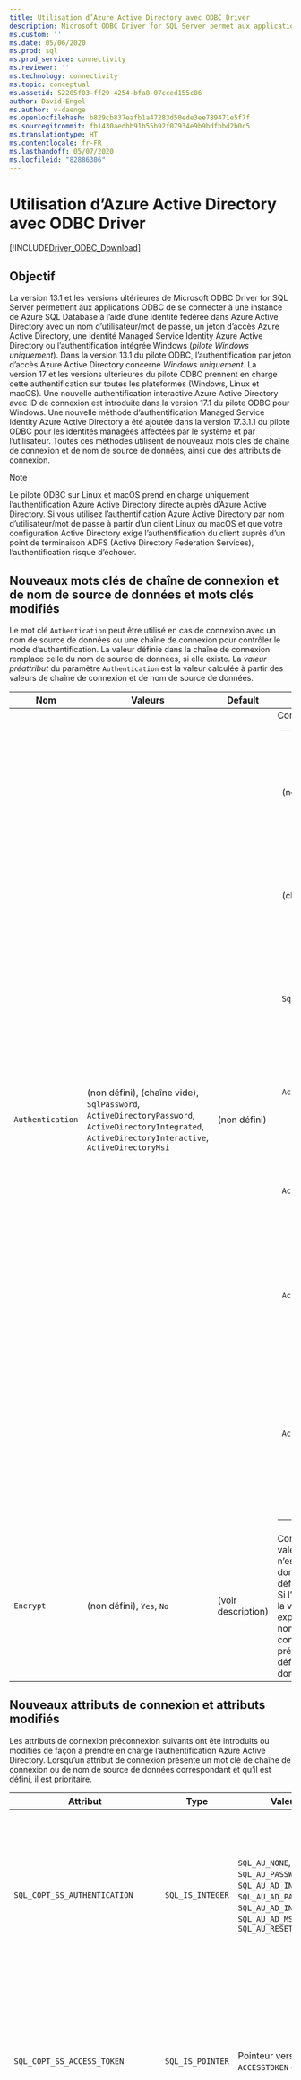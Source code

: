 ```yaml
---
title: Utilisation d’Azure Active Directory avec ODBC Driver
description: Microsoft ODBC Driver for SQL Server permet aux applications ODBC de se connecter à une instance Azure SQL Database à l’aide d’Azure Active Directory.
ms.custom: ''
ms.date: 05/06/2020
ms.prod: sql
ms.prod_service: connectivity
ms.reviewer: ''
ms.technology: connectivity
ms.topic: conceptual
ms.assetid: 52205f03-ff29-4254-bfa8-07cced155c86
author: David-Engel
ms.author: v-daenge
ms.openlocfilehash: b829cb837eafb1a47283d50ede3ee789471e5f7f
ms.sourcegitcommit: fb1430aedbb91b55b92f07934e9b9bdfbbd2b0c5
ms.translationtype: HT
ms.contentlocale: fr-FR
ms.lasthandoff: 05/07/2020
ms.locfileid: "82886306"
---
```

# <a name="using-azure-active-directory-with-the-odbc-driver"></a>Utilisation d’Azure Active Directory avec ODBC Driver
[!INCLUDE[Driver_ODBC_Download](../../includes/driver_odbc_download.md)]

## <a name="purpose"></a>Objectif

La version 13.1 et les versions ultérieures de Microsoft ODBC Driver for SQL Server permettent aux applications ODBC de se connecter à une instance de Azure SQL Database à l’aide d’une identité fédérée dans Azure Active Directory avec un nom d’utilisateur/mot de passe, un jeton d’accès Azure Active Directory, une identité Managed Service Identity Azure Active Directory ou l’authentification intégrée Windows (_pilote Windows uniquement_). Dans la version 13.1 du pilote ODBC, l’authentification par jeton d’accès Azure Active Directory concerne _Windows uniquement_. La version 17 et les versions ultérieures du pilote ODBC prennent en charge cette authentification sur toutes les plateformes (Windows, Linux et macOS). Une nouvelle authentification interactive Azure Active Directory avec ID de connexion est introduite dans la version 17.1 du pilote ODBC pour Windows. Une nouvelle méthode d’authentification Managed Service Identity Azure Active Directory a été ajoutée dans la version 17.3.1.1 du pilote ODBC pour les identités managées affectées par le système et par l’utilisateur. Toutes ces méthodes utilisent de nouveaux mots clés de chaîne de connexion et de nom de source de données, ainsi que des attributs de connexion.

> [!NOTE]
> Le pilote ODBC sur Linux et macOS prend en charge uniquement l’authentification Azure Active Directory directe auprès d’Azure Active Directory. Si vous utilisez l’authentification Azure Active Directory par nom d’utilisateur/mot de passe à partir d’un client Linux ou macOS et que votre configuration Active Directory exige l’authentification du client auprès d’un point de terminaison ADFS (Active Directory Federation Services), l’authentification risque d’échouer.

## <a name="new-andor-modified-dsn-and-connection-string-keywords"></a>Nouveaux mots clés de chaîne de connexion et de nom de source de données et mots clés modifiés

Le mot clé `Authentication` peut être utilisé en cas de connexion avec un nom de source de données ou une chaîne de connexion pour contrôler le mode d’authentification. La valeur définie dans la chaîne de connexion remplace celle du nom de source de données, si elle existe. La _valeur préattribut_ du paramètre `Authentication` est la valeur calculée à partir des valeurs de chaîne de connexion et de nom de source de données.

|Nom|Valeurs|Default|Description|
|-|-|-|-|
|`Authentication`|(non défini), (chaîne vide), `SqlPassword`, `ActiveDirectoryPassword`, `ActiveDirectoryIntegrated`, `ActiveDirectoryInteractive`, `ActiveDirectoryMsi` |(non défini)|Contrôle le mode d’authentification.<table><tr><th>Valeur<th>Description<tr><td>(non défini)<td>Mode d’authentification déterminé par d’autres mots clés (options de connexion héritées existantes).<tr><td>(chaîne vide)<td>(Chaîne de connexion uniquement.) Remplace et annule une valeur `Authentication` définie dans le nom de source de données.<tr><td>`SqlPassword`<td>Authentification directe auprès d’une instance SQL Server à l’aide d’un nom d’utilisateur et d’un mot de passe.<tr><td>`ActiveDirectoryPassword`<td>Authentification avec une identité Azure Active Directory à l’aide d’un nom d’utilisateur et d’un mot de passe.<tr><td>`ActiveDirectoryIntegrated`<td>(_Pilote Windows uniquement_.) Authentification avec une identité Azure Active Directory à l’aide de l’authentification intégrée.<tr><td>`ActiveDirectoryInteractive`<td>(_Pilote Windows uniquement_.) Authentification avec une identité Azure Active Directory à l’aide de l’authentification interactive.<tr><td>`ActiveDirectoryMsi`<td>Authentification avec une identité Azure Active Directory à l’aide de l’authentification Managed Service Identity. Pour l’identité attribuée par l’utilisateur, UID est défini sur l’ID d’objet de l’identité d’utilisateur.</table>|
|`Encrypt`|(non défini), `Yes`, `No`|(voir description)|Contrôle le chiffrement pour une connexion. Si la valeur préattribut du paramètre `Authentication` n’est pas _none_ dans le nom de source de données ou la chaîne de connexion, la valeur par défaut est `Yes`. Sinon, la valeur par défaut est `No`. Si l’attribut `SQL_COPT_SS_AUTHENTICATION` remplace la valeur préattribut de `Authentication`, définissez explicitement la valeur du chiffrement dans le nom de source de données, la chaîne de connexion ou l’attribut de connexion. La valeur préattribut du chiffrement est `Yes` si la valeur est définie sur `Yes` dans le nom de source de données ou la chaîne de connexion.|

## <a name="new-andor-modified-connection-attributes"></a>Nouveaux attributs de connexion et attributs modifiés

Les attributs de connexion préconnexion suivants ont été introduits ou modifiés de façon à prendre en charge l’authentification Azure Active Directory. Lorsqu’un attribut de connexion présente un mot clé de chaîne de connexion ou de nom de source de données correspondant et qu’il est défini, il est prioritaire.

|Attribut|Type|Valeurs|Default|Description|
|-|-|-|-|-|
|`SQL_COPT_SS_AUTHENTICATION`|`SQL_IS_INTEGER`|`SQL_AU_NONE`, `SQL_AU_PASSWORD`, `SQL_AU_AD_INTEGRATED`, `SQL_AU_AD_PASSWORD`, `SQL_AU_AD_INTERACTIVE`, `SQL_AU_AD_MSI`, `SQL_AU_RESET`|(non défini)|Voir la description du mot clé `Authentication` ci-dessus. `SQL_AU_NONE` est fourni pour remplacer explicitement une valeur `Authentication` définie dans le nom de source de données ou la chaîne de connexion, tandis que `SQL_AU_RESET` annule l’attribut si celui-ci a été défini, ce qui donne la priorité à la valeur de la chaîne de connexion ou du nom de source de données.|
|`SQL_COPT_SS_ACCESS_TOKEN`|`SQL_IS_POINTER`|Pointeur vers `ACCESSTOKEN` ou Null|NULL|Si la valeur est non Null, spécifie le jeton d’accès Azure AD à utiliser. Il n’est pas correct de spécifier un jeton d’accès ainsi que des mots clés de chaîne de connexion `UID`, `PWD`, `Trusted_Connection` ou `Authentication` ou leurs attributs équivalents. <br> **REMARQUE :** La version 13.1 du pilote ODBC ne le prend en charge que sur _Windows_.|
|`SQL_COPT_SS_ENCRYPT`|`SQL_IS_INTEGER`|`SQL_EN_OFF`, `SQL_EN_ON`|(voir description)|Contrôle le chiffrement pour une connexion. `SQL_EN_OFF` et `SQL_EN_ON` désactivent et activent respectivement le chiffrement. Si la valeur préattribut du paramètre `Authentication` n’est pas _none_ ou que `SQL_COPT_SS_ACCESS_TOKEN` est défini, et que `Encrypt` n’a pas été spécifié dans le nom de source de données ou la chaîne de connexion, la valeur par défaut est `SQL_EN_ON`. Sinon, la valeur par défaut est `SQL_EN_OFF`. Si l’attribut de connexion `SQL_COPT_SS_AUTHENTICATION` a la valeur _none_, définissez explicitement `SQL_COPT_SS_ENCRYPT` sur la valeur souhaitée si `Encrypt` n’a pas été spécifié dans le nom de source de données ou la chaîne de connexion. La valeur effective de cet attribut contrôle [si le chiffrement sera utilisé pour la connexion](https://docs.microsoft.com/sql/relational-databases/native-client/features/using-encryption-without-validation).|
|`SQL_COPT_SS_OLDPWD`|\-|\-|\-|Non pris en charge avec Azure Active Directory, car les modifications de mot de passe des principaux AAD ne peuvent pas être effectuées par le biais d’une connexion ODBC. <br><br>L’expiration du mot de passe pour l’authentification SQL Server a été introduite dans SQL Server 2005. L’attribut `SQL_COPT_SS_OLDPWD` a été ajouté pour permettre au client de fournir à la fois l’ancien mot de passe et le nouveau dans le cadre de la connexion. Lorsque cette propriété est définie, le fournisseur n’utilisera pas le pool de connexions pour la première connexion ou pour les connexions suivantes, puisque la chaîne de connexion contiendra l’« ancien mot de passe » qui a maintenant changé.|
|`SQL_COPT_SS_INTEGRATED_SECURITY`|`SQL_IS_INTEGER`|`SQL_IS_OFF`,`SQL_IS_ON`|`SQL_IS_OFF`|_Déprécié_ ; utilisez `SQL_COPT_SS_AUTHENTICATION` défini sur `SQL_AU_AD_INTEGRATED` à la place. <br><br>Force l’utilisation de l’authentification Windows (Kerberos sur Linux et macOS) pour la validation de l’accès lors de la connexion au serveur. Lorsque l’authentification Windows est utilisée, le pilote ignore les valeurs d’identificateur d’utilisateur et de mot de passe fournies dans le cadre du traitement `SQLConnect`, `SQLDriverConnect` ou `SQLBrowseConnect`.|

## <a name="ui-additions-for-azure-active-directory-windows-driver-only"></a>Ajouts à l’interface utilisateur pour Azure Active Directory (pilote Windows uniquement)

Les interfaces utilisateur de configuration du nom de source de données et de connexion du pilote ont été améliorées de manière à intégrer les options supplémentaires nécessaires à l’utilisation de l’authentification avec Azure AD.

### <a name="creating-and-editing-dsns-in-the-ui"></a>Créer et modifier les noms de sources de données dans l’interface utilisateur

Il est possible d’utiliser les nouvelles options d’authentification Azure AD lors de la création ou de la modification d’un nom de source de données existant à l’aide de l’interface utilisateur de configuration du pilote :

`Authentication=ActiveDirectoryIntegrated` pour l’authentification intégrée Azure Active Directory à SQL Azure

![CreateNewDSN_ADIntegrated.png](windows/CreateNewDSN_ADIntegrated.png)

`Authentication=ActiveDirectoryPassword` pour l’authentification par nom d’utilisateur/mot de passe Azure Active Directory à SQL Azure

![CreateNewDSN_ADPassword.png](windows/CreateNewDSN_ADPassword.png)

`Authentication=ActiveDirectoryInteractive` pour l’authentification interactive Azure Active Directory à SQL Azure

![CreateNewDSN_ADInteractive.png](windows/CreateNewDSN_ADInteractive.png)

`Authentication=SqlPassword` pour l’authentification par nom d’utilisateur/mot de passe pour SQL Server (Azure ou autre)

![CreateNewDSN_SQLServer.png](windows/CreateNewDSN_SQLServer.png)

`Trusted_Connection=Yes` pour l’authentification intégrée Windows SSPI héritée

![CreateNewDSN_winSSPI.png](windows/CreateNewDSN_winSSPI.png)

Les cinq options correspondent respectivement à `Trusted_Connection=Yes` (authentification intégrée Windows SSPI uniquement héritée) et à `Authentication=` `ActiveDirectoryIntegrated`, `SqlPassword`, `ActiveDirectoryPassword` et `ActiveDirectoryInteractive`.

### <a name="sqldriverconnect-prompt-windows-driver-only"></a>Invite SQLDriverConnect (pilote Windows uniquement)

La boîte de dialogue d’invite affichée par SQLDriverConnect lorsqu’il demande les informations nécessaires pour établir la connexion contient trois nouvelles options pour l’authentification Azure AD :

![ServerLogin.png](windows/ServerLogin.png)

Ces options correspondent aux cinq mêmes options disponibles dans l’interface utilisateur de configuration du nom de source de données ci-dessus.

### <a name="example-connection-strings"></a>Exemples de chaîne de connexion
1. Authentification SQL Server : ancienne syntaxe. Le certificat de serveur n’est pas validé et le chiffrement n’est utilisé que si le serveur l’applique. Le nom d’utilisateur/mot de passe est transmis dans la chaîne de connexion.
`server=Server;database=Database;UID=UserName;PWD=Password;`
2. Authentification SQL : nouvelle syntaxe. Le client demande le chiffrement (la valeur par défaut de `Encrypt` est `true`) et le certificat de serveur est validé, quel que soit le paramètre de chiffrement (sauf si `TrustServerCertificate` a la valeur `true`). Le nom d’utilisateur/mot de passe est transmis dans la chaîne de connexion.
 `server=Server;database=Database;UID=UserName;PWD=Password;Authentication=SqlPassword;`
3. Authentification Windows intégrée (Kerberos sur Linux et macOS) avec SSPI (vers SQL Server ou SQL IaaS) : syntaxe actuelle. Le certificat de serveur n’est pas validé, sauf si le chiffrement est utilisé. 
`server=Server;database=Database;Trusted_Connection=yes;`
4. (_Pilote Windows uniquement_.) Authentification Windows intégrée avec SSPI (si la base de données cible se trouve dans SQL Server ou SQL IaaS) : nouvelle syntaxe. Le client demande le chiffrement (la valeur par défaut de `Encrypt` est `true`) et le certificat de serveur est validé, quel que soit le paramètre de chiffrement (sauf si `TrustServerCertificate` a la valeur `true`). 
`server=Server;database=Database;Authentication=ActiveDirectoryIntegrated;`
5. Authentification par nom d’utilisateur/mot de passe AAD (si la base de données cible se trouve dans Azure SQL Database). Le certificat de serveur est validé, quel que soit le paramètre de chiffrement (sauf si `TrustServerCertificate` a la valeur `true`). Le nom d’utilisateur/mot de passe est transmis dans la chaîne de connexion. 
`server=Server;database=Database;UID=UserName;PWD=Password;Authentication=ActiveDirectoryPassword;`
6. (_Pilote Windows uniquement_.) Authentification Windows intégrée avec ADAL, qui implique l’échange d’informations d’identification de compte Windows contre un jeton d’accès émis par AAD, en supposant que la base de données cible se trouve dans Azure SQL Database. Le certificat de serveur est validé, quel que soit le paramètre de chiffrement (sauf si `TrustServerCertificate` a la valeur `true`). 
`server=Server;database=Database;Authentication=ActiveDirectoryIntegrated;`
7. (_Pilote Windows uniquement_.) L’authentification interactive AAD utilise la technologie Azure Multi-factor Authentication pour configurer la connexion. Dans ce mode, lorsque l’ID de connexion est fourni, une boîte de dialogue d’authentification Azure est déclenchée, permettant ainsi à l’utilisateur d’entrer le mot de passe pour établir la connexion. Le nom d’utilisateur est transmis dans la chaîne de connexion.
`server=Server;database=Database;UID=UserName;Authentication=ActiveDirectoryInteractive;`

![WindowsAzureAuth.png](windows/WindowsAzureAuth.png)

8. L’authentification Managed Service Identity AAD utilise l’identité managée affectée par le système ou par l’utilisateur comme authentification pour configurer la connexion. Pour l’identité attribuée par l’utilisateur, UID est défini sur l’ID d’objet de l’identité d’utilisateur.<br>
Pour l'identité affectée par le système,<br>
`server=Server;database=Database;Authentication=ActiveDirectoryMsi;`<br>
Pour l’identité affectée par l’utilisateur avec l’ID objet myObjectId,<br>
`server=Server;database=Database;UID=myObjectId;Authentication=ActiveDirectoryMsi;`

> [!NOTE]
>- Si vous utilisez les options Active Directory avec un pilote ODBC Windows dont la version est ***antérieure*** à la version 17.4.2, vérifiez que la [bibliothèque d’authentification Active Directory pour SQL Server](https://go.microsoft.com/fwlink/?LinkID=513072) est installée. Si vous utilisez les pilotes Linux et macOS, vérifiez que `libcurl` est installé. Pour la version 17.2 et les versions ultérieures du pilote, il ne s’agit pas d’une dépendance explicite, car elle n’est pas requise pour les autres méthodes d’authentification ni les opérations ODBC.
>- Pour vous connecter avec un nom d’utilisateur de compte SQL Server et un mot de passe, vous pouvez maintenant utiliser la nouvelle option `SqlPassword`, tout particulièrement recommandée pour SQL Azure, car elle offre des paramètres de connexion plus sécurisés.
>- Pour vous connecter avec un nom d’utilisateur de compte Azure Active Directory et un mot de passe, spécifiez `Authentication=ActiveDirectoryPassword` dans la chaîne de connexion et les mots clés `UID` et `PWD` avec respectivement le nom d’utilisateur et le mot de passe.
>- Pour vous connecter avec l’authentification intégrée Windows ou Active Directory (pilote Windows uniquement), spécifiez `Authentication=ActiveDirectoryIntegrated` dans la chaîne de connexion. Le pilote choisira automatiquement le mode d’authentification approprié. `UID` et `PWD` ne doivent pas être spécifiés.
>- Pour vous connecter avec l’authentification interactive Active Directory (pilote Windows uniquement), spécifiez `UID`.

## <a name="authenticating-with-an-access-token"></a>S’authentifier avec un jeton d’accès

L’attribut préconnexion `SQL_COPT_SS_ACCESS_TOKEN` permet d’utiliser un jeton d’accès obtenu auprès d’Azure AD pour l’authentification au lieu du nom d’utilisateur et du mot de passe, et de contourner la négociation et l’obtention d’un jeton d’accès par le pilote. Pour utiliser un jeton d’accès, définissez l’attribut de connexion `SQL_COPT_SS_ACCESS_TOKEN` sur un pointeur désignant une structure `ACCESSTOKEN` :

~~~
typedef struct AccessToken
{
    DWORD dataSize;
    BYTE data[];
} ACCESSTOKEN;
~~~

`ACCESSTOKEN` est une structure de longueur variable composée d’une _longueur_ de 4 octets suivie de _longueur_ octets de données opaques qui constituent le jeton d’accès. En raison de la façon dont SQL Server gère les jetons d’accès, un jeton d’accès obtenu au moyen d’une réponse JSON [OAuth 2.0](https://docs.microsoft.com/azure/active-directory/develop/active-directory-authentication-scenarios) doit être développé afin que chaque octet soit suivi d’un octet de remplissage 0, comme une chaîne UCS-2 contenant uniquement des caractères ASCII. Toutefois, le jeton est une valeur opaque et la longueur spécifiée, en octets, ne doit inclure AUCUNE marque de fin Null. En raison de leurs contraintes de format et de longueur considérables, cette méthode d’authentification n’est disponible que programmatiquement, par le biais de l’attribut de connexion `SQL_COPT_SS_ACCESS_TOKEN` ; Il n’existe aucun mot clé de chaîne de connexion ou de nom de source de données correspondant. La chaîne de connexion ne doit pas contenir de mots clés `UID`, `PWD`, `Authentication` ni `Trusted_Connection`.

> [!NOTE]
> La version 13.1 du pilote ODBC ne prend en charge cette authentification que sur _Windows_.

## <a name="azure-active-directory-authentication-sample-code"></a>Exemple de code d’authentification Azure Active Directory

L’exemple suivant illustre le code nécessaire pour se connecter à SQL Server à l’aide d’Azure Active Directory avec les mots clés de connexion. Il est à noter qu’il n’est pas nécessaire de modifier le code d’application lui-même ; la chaîne de connexion, ou le nom de source de données s’il est utilisé, est la seule modification nécessaire pour avoir recours à l’authentification AAD :
~~~
    ...
    SQLCHAR connString[] = "Driver={ODBC Driver 13 for SQL Server};Server={server};UID=myuser;PWD=myPass;Authentication=ActiveDirectoryPassword"
    ...
    SQLDriverConnect(hDbc, NULL, connString, SQL_NTS, NULL, 0, NULL, SQL_DRIVER_NOPROMPT);    
    ...
~~~
L’exemple suivant illustre le code nécessaire pour se connecter à SQL Server à l’aide d’Azure Active Directory avec l’authentification par jeton d’accès. Dans ce cas, il est nécessaire de modifier le code de l’application pour traiter le jeton d’accès et définir l’attribut de connexion associé.
~~~
    SQLCHAR connString[] = "Driver={ODBC Driver 13 for SQL Server};Server={server}"
    SQLCHAR accessToken[] = "eyJ0eXAiOi..."; // In the format extracted from an OAuth JSON response
    ...
    DWORD dataSize = 2 * strlen(accessToken);
    ACCESSTOKEN *pAccToken = malloc(sizeof(ACCESSTOKEN) + dataSize);
    pAccToken->dataSize = dataSize;
    // Expand access token with padding bytes
    for(int i = 0, j = 0; i < dataSize; i += 2, j++) {
        pAccToken->data[i] = accessToken[j];
        pAccToken->data[i+1] = 0;
    }
    ...
    SQLSetConnectAttr(hDbc, SQL_COPT_SS_ACCESS_TOKEN, (SQLPOINTER)pAccToken, SQL_IS_POINTER);
    SQLDriverConnect(hDbc, NULL, connString, SQL_NTS, NULL, 0, NULL, SQL_DRIVER_NOPROMPT);        
    ...
    free(pAccToken);
~~~
Voici un exemple de chaîne de connexion à utiliser avec l’authentification interactive Azure Active Directory. Il est à noter qu’il ne contient pas le champ PWD, car le mot de passe est entré sur l’écran Authentification Azure.
~~~
SQLCHAR connString[] = "Driver={ODBC Driver 17 for SQL Server};Server={server};UID=myuser;Authentication=ActiveDirectoryInteractive"
~~~
Voici un exemple de chaîne de connexion à utiliser avec l’authentification Managed Service Identity Azure Active Directory. Notez que l’UID est défini sur l’ID d’objet de l’identité attribuée par d’utilisateur.
~~~
// For system-assigned identity,
SQLCHAR connString[] = "Driver={ODBC Driver 17 for SQL Server};Server={server};Authentication=ActiveDirectoryMsi"
...
// For user-assigned identity with object ID equals to myObjectId
SQLCHAR connString[] = "Driver={ODBC Driver 17 for SQL Server};Server={server};UID=myObjectId;Authentication=ActiveDirectoryMsi"
~~~

## <a name="see-also"></a>Voir aussi

[Prise en charge de l’authentification par jeton pour Azure SQL Database avec l’authentification Azure AD](/archive/blogs/sqlsecurity/token-based-authentication-support-for-azure-sql-db-using-azure-ad-auth)
